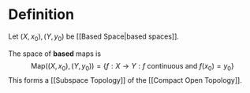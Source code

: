 # Definition

Let $(X, x_{0}), (Y, y_{0})$ be [[Based Space|based spaces]].

The space of **based** maps is
$$
\mathrm{Map}((X, x_{0}), (Y, y_{0})) = \left\{ f: X \to Y : f \text{ continuous and } f(x_{0}) = y_{0} \right\} 
$$
This forms a [[Subspace Topology]] of the [[Compact Open Topology]].
